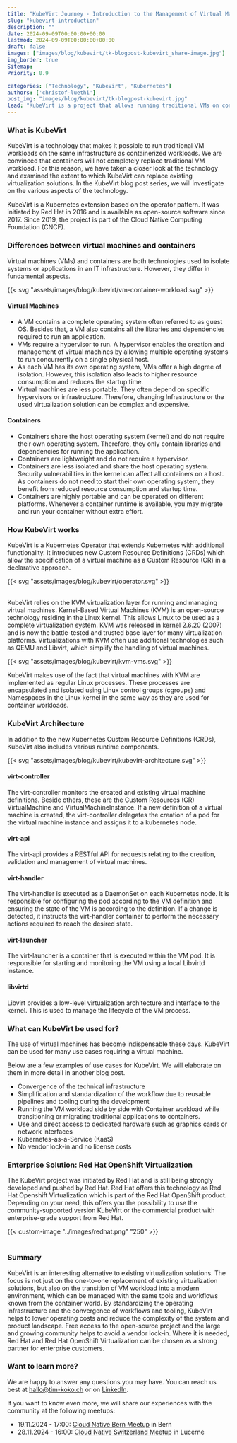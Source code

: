 ```yaml
---
title: "KubeVirt Journey - Introduction to the Management of Virtual Machines on Kubernetes"
slug: "kubevirt-introduction"
description: ""
date: 2024-09-09T00:00:00+00:00
lastmod: 2024-09-09T00:00:00+00:00
draft: false
images: ["images/blog/kubevirt/tk-blogpost-kubevirt_share-image.jpg"]
img_border: true
Sitemap:
Priority: 0.9

categories: ["Technology", "KubeVirt", "Kubernetes"]
authors: ['christof-luethi']
post_img: "images/blog/kubevirt/tk-blogpost-kubevirt.jpg"
lead: "KubeVirt is a project that allows running traditional VMs on container platforms such as Kubernetes."
---
```


### What is KubeVirt

KubeVirt is a technology that makes it possible to run traditional VM workloads on the same infrastructure as containerized
workloads. We are convinced that containers will not completely replace traditional VM workload. For this reason, we have
taken a closer look at the technology and examined the extent to which KubeVirt can replace existing virtualization solutions.
In the KubeVirt blog post series, we will investigate on the various aspects of the technology.

KubeVirt is a Kubernetes extension based on the operator pattern. It was initiated by Red Hat in 2016 and is available as
open-source software since 2017. Since 2019, the project is part of the Cloud Native Computing Foundation (CNCF).

### Differences between virtual machines and containers

Virtual machines (VMs) and containers are both technologies used to isolate systems or applications in an IT
infrastructure. However, they differ in fundamental aspects.

{{< svg "assets/images/blog/kubevirt/vm-container-workload.svg" >}}

#### Virtual Machines

- A VM contains a complete operating system often referred to as guest OS. Besides that, a VM also contains all the libraries and dependencies required to run an application.
- VMs require a hypervisor to run. A hypervisor enables the creation and management of virtual machines by allowing multiple operating systems to run concurrently on a single physical host.
- As each VM has its own operating system, VMs offer a high degree of isolation. However, this isolation also leads to higher resource consumption and reduces the startup time.
- Virtual machines are less portable. They often depend on specific hypervisors or infrastructure. Therefore, changing Infrastructure or the used virtualization solution can be complex and expensive.

#### Containers

- Containers share the host operating system (kernel) and do not require their own operating system. Therefore, they only contain libraries and dependencies for running the application.
- Containers are lightweight and do not require a hypervisor.
- Containers are less isolated and share the host operating system. Security vulnerabilities in the kernel can affect all containers on a host. As containers do not need to start their own operating system, they benefit from reduced resource consumption and startup time.
- Containers are highly portable and can be operated on different platforms. Whenever a container runtime is available, you may migrate and run your container without extra effort.

### How KubeVirt works

KubeVirt is a Kubernetes Operator that extends Kubernetes with additional functionality. It introduces new Custom Resource Definitions (CRDs) which allow the specification of a virtual machine as a Custom Resource (CR) in a declarative approach.

{{< svg "assets/images/blog/kubevirt/operator.svg" >}}
<br /><br />

KubeVirt relies on the KVM virtualization layer for running and managing virtual machines. Kernel-Based Virtual Machines (KVM)
is an open-source technology residing in the Linux kernel. This allows Linux to be used as a complete virtualization
system. KVM was released in kernel 2.6.20 (2007) and is now the battle-tested and trusted base layer for many
virtualization platforms. Virtualizations with KVM often use additional technologies such as QEMU and Libvirt, which
simplify the handling of virtual machines.

{{< svg "assets/images/blog/kubevirt/kvm-vms.svg" >}}

KubeVirt makes use of the fact that virtual machines with KVM are implemented as regular Linux processes. These processes
are encapsulated and isolated using Linux control groups (cgroups) and Namespaces in the Linux kernel in the same way as
they are used for container workloads.

### KubeVirt Architecture

In addition to the new Kubernetes Custom Resource Definitions (CRDs), KubeVirt also includes various runtime components.

{{< svg "assets/images/blog/kubevirt/kubevirt-architecture.svg" >}}

#### virt-controller

The virt-controller monitors the created and existing virtual machine definitions. Beside others, these are the
Custom Resources (CR) VirtualMachine and VirtualMachineInstance. If a new definition of a virtual machine is created,
the virt-controller delegates the creation of a pod for the virtual machine instance and assigns it to a kubernetes node.

#### virt-api

The virt-api provides a RESTful API for requests relating to the creation, validation and management of virtual machines.

#### virt-handler

The virt-handler is executed as a DaemonSet on each Kubernetes node. It is responsible for configuring the pod according
to the VM definition and ensuring the state of the VM is according to the definition. If a change is detected, it instructs
the virt-handler container to perform the necessary actions required to reach the desired state.

#### virt-launcher

The virt-launcher is a container that is executed within the VM pod. It is responsible for starting and monitoring the VM using a local Libvirtd instance.

#### libvirtd

Libvirt provides a low-level virtualization architecture and interface to the kernel. This is used to manage the lifecycle of the VM process.

### What can KubeVirt be used for?

The use of virtual machines has become indispensable these days. KubeVirt can be used for many use cases requiring a
virtual machine.

Below are a few examples of use cases for KubeVirt. We will elaborate on them in more detail in another blog post.

- Convergence of the technical infrastructure
- Simplification and standardization of the workflow due to reusable pipelines and tooling during the development
- Running the VM workload side by side with Container workload while transitioning or migrating traditional applications to containers.
- Use and direct access to dedicated hardware such as graphics cards or network interfaces
- Kubernetes-as-a-Service (KaaS)
- No vendor lock-in and no license costs

### Enterprise Solution: Red Hat OpenShift Virtualization

The KubeVirt project was initiated by Red Hat and is still being strongly developed and pushed by Red Hat. Red Hat
offers this technology as Red Hat Openshift Virtualization which is part of the Red Hat OpenShift product. Depending on your need,
this offers you the possibility to use the community-supported version KubeVirt or the commercial product with
enterprise-grade support from Red Hat.

{{< custom-image "../images/redhat.png" "250" >}}
<br /><br />

### Summary

KubeVirt is an interesting alternative to existing virtualization solutions. The focus is not just on the one-to-one
replacement of existing virtualization solutions, but also on the transition of VM workload into a modern environment, which can
be managed with the same tools and workflows known from the container world. By standardizing the operating infrastructure
and the convergence of workflows and tooling, KubeVirt helps to lower operating costs and reduce the complexity of the
system and product landscape. Free access to the open-source project and the large and growing community helps
to avoid a vendor lock-in. Where it is needed, Red Hat and Red Hat OpenShift Virtualization can be chosen as a strong
partner for enterprise customers.

### Want to learn more?

We are happy to answer any questions you may have. You can reach us best at [hallo@tim-koko.ch](mailto:hallo@tim-koko.ch)&nbsp;or on [LinkedIn](https://www.linkedin.com/company/tim-koko).

If you want to know even more, we will share our experiences with the community at the following meetups:

- 19.11.2024 - 17:00: [Cloud Native Bern Meetup](https://www.meetup.com/cloudnativebern/events/299829917/) in Bern
- 28.11.2024 - 16:00: [Cloud Native Switzerland Meetup](https://www.meetup.com/cloud-native-computing-switzerland/events/302784454) in Lucerne
